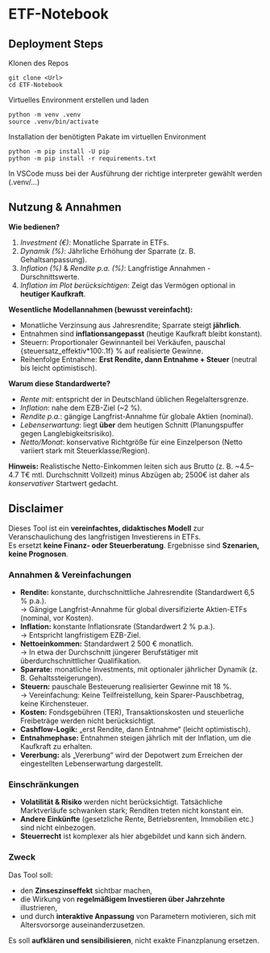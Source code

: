 # ETF-Notebook

## Deployment Steps

Klonen des Repos
```shell 
git clone <Url>
cd ETF-Notebook
```

Virtuelles Environment erstellen und laden
```shell 
python -m venv .venv
source .venv/bin/activate
```

Installation der benötigten Pakate im virtuellen Environment
```shell
python -m pip install -U pip
python -m pip install -r requirements.txt
```

In VSCode muss bei der Ausführung der richtige interpreter gewählt werden (.venv/...)


## Nutzung & Annahmen

**Wie bedienen?**  
1. *Investment (€)*: Monatliche Sparrate in ETFs.  
2. *Dynamik (%)*: Jährliche Erhöhung der Sparrate (z. B. Gehaltsanpassung).  
3. *Inflation (%)* & *Rendite p.a. (%)*: Langfristige Annahmen - Durschnittswerte.  
4. *Inflation im Plot berücksichtigen*: Zeigt das Vermögen optional in **heutiger Kaufkraft**.  

**Wesentliche Modellannahmen (bewusst vereinfacht):**  
- Monatliche Verzinsung aus Jahresrendite; Sparrate steigt **jährlich**.  
- Entnahmen sind **inflationsangepasst** (heutige Kaufkraft bleibt konstant).  
- Steuern: Proportionaler Gewinnanteil bei Verkäufen, pauschal {steuersatz_effektiv*100:.1f} % auf realisierte Gewinne.  
- Reihenfolge Entnahme: **Erst Rendite, dann Entnahme + Steuer** (neutral bis leicht optimistisch).

**Warum diese Standardwerte?**  
- *Rente mit*: entspricht der in Deutschland üblichen Regelaltersgrenze.  
- *Inflation*: nahe dem EZB-Ziel (~2 %).  
- *Rendite p.a.*: gängige Langfrist-Annahme für globale Aktien (nominal).  
- *Lebenserwartung*: liegt **über** dem heutigen Schnitt (Planungspuffer gegen Langlebigkeitsrisiko).  
- *Netto/Monat*: konservative Richtgröße für eine Einzelperson (Netto variiert stark mit Steuerklasse/Region).  

**Hinweis:** Realistische Netto-Einkommen leiten sich aus Brutto (z. B. ~4.5–4.7 T€ mtl. Durchschnitt Vollzeit) minus Abzügen ab; 2500€ ist daher als *konservativer* Startwert gedacht.


## Disclaimer
Dieses Tool ist ein **vereinfachtes, didaktisches Modell** zur Veranschaulichung des langfristigen Investierens in ETFs.  
Es ersetzt **keine Finanz- oder Steuerberatung**. Ergebnisse sind **Szenarien, keine Prognosen**.

### Annahmen & Vereinfachungen
- **Rendite:** konstante, durchschnittliche Jahresrendite (Standardwert 6,5 % p.a.).  
  → Gängige Langfrist-Annahme für global diversifizierte Aktien-ETFs (nominal, vor Kosten).  
- **Inflation:** konstante Inflationsrate (Standardwert 2 % p.a.).  
  → Entspricht langfristigem EZB-Ziel.  
- **Nettoeinkommen:** Standardwert 2 500 € monatlich.  
  → In etwa der Durchschnitt jüngerer Berufstätiger mit überdurchschnittlicher Qualifikation.  
- **Sparrate:** monatliche Investments, mit optionaler jährlicher Dynamik (z. B. Gehaltssteigerungen).  
- **Steuern:** pauschale Besteuerung realisierter Gewinne mit 18 %.  
  → Vereinfachung: Keine Teilfreistellung, kein Sparer-Pauschbetrag, keine Kirchensteuer.  
- **Kosten:** Fondsgebühren (TER), Transaktionskosten und steuerliche Freibeträge werden nicht berücksichtigt.  
- **Cashflow-Logik:** „erst Rendite, dann Entnahme“ (leicht optimistisch).  
- **Entnahmephase:** Entnahmen steigen jährlich mit der Inflation, um die Kaufkraft zu erhalten.  
- **Vererbung:** als „Vererbung“ wird der Depotwert zum Erreichen der eingestellten Lebenserwartung dargestellt.

### Einschränkungen
- **Volatilität & Risiko** werden nicht berücksichtigt. Tatsächliche Marktverläufe schwanken stark; Renditen treten nicht konstant ein.  
- **Andere Einkünfte** (gesetzliche Rente, Betriebsrenten, Immobilien etc.) sind nicht einbezogen.  
- **Steuerrecht** ist komplexer als hier abgebildet und kann sich ändern.  

### Zweck
Das Tool soll:
- den **Zinseszinseffekt** sichtbar machen,  
- die Wirkung von **regelmäßigem Investieren über Jahrzehnte** illustrieren,  
- und durch **interaktive Anpassung** von Parametern motivieren, sich mit Altersvorsorge auseinanderzusetzen.

Es soll **aufklären und sensibilisieren**, nicht exakte Finanzplanung ersetzen.